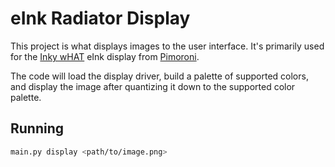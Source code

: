 # eInk Radiator Display

This project is what displays images to the user interface. It's primarily used for the [Inky wHAT](https://shop.pimoroni.com/products/inky-what?variant=13590497624147) eInk display from [Pimoroni](https://shop.pimoroni.com/).

The code will load the display driver, build a palette of supported colors, and display the image after quantizing it down to the supported color palette.

## Running

```bash
main.py display <path/to/image.png>
```

